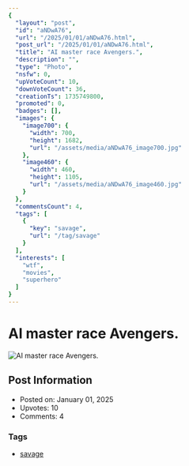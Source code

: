 ```yaml
---
{
  "layout": "post",
  "id": "aNDwA76",
  "url": "/2025/01/01/aNDwA76.html",
  "post_url": "/2025/01/01/aNDwA76.html",
  "title": "AI master race Avengers.",
  "description": "",
  "type": "Photo",
  "nsfw": 0,
  "upVoteCount": 10,
  "downVoteCount": 36,
  "creationTs": 1735749800,
  "promoted": 0,
  "badges": [],
  "images": {
    "image700": {
      "width": 700,
      "height": 1682,
      "url": "/assets/media/aNDwA76_image700.jpg"
    },
    "image460": {
      "width": 460,
      "height": 1105,
      "url": "/assets/media/aNDwA76_image460.jpg"
    }
  },
  "commentsCount": 4,
  "tags": [
    {
      "key": "savage",
      "url": "/tag/savage"
    }
  ],
  "interests": [
    "wtf",
    "movies",
    "superhero"
  ]
}
---
```


# AI master race Avengers.

![AI master race Avengers.](/assets/media/aNDwA76_image700.jpg)

## Post Information

- Posted on: January 01, 2025
- Upvotes: 10
- Comments: 4

### Tags

- [savage](/tag/savage)
